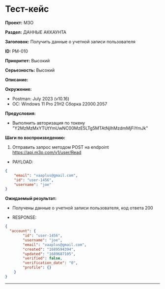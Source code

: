 # Тест-кейс

**Проект:** M3O

**Раздел:** ДАННЫЕ АККАУНТА

**Заголовок:** Получить данные о учетной записи пользователя

**ID:** PM-010

 **Приоритет:** Высокий

 **Серьезность:** Высокий

**Описание:**

**Окружение:**  

* Postman: July 2023 (v10.16)
* OC: Windows 11 Pro 21H2 Сборка 22000.2057

**Предусловия:**

* Выполнить авторизация по токену "Y2MzMzMxYTUtYmUwNC00MzE5LTg5MTAtNjlhMzdmMjFiYmJk"

**Шаги по воспроизведению:**

1. Отправить запрос методом POST на endpoint <https://api.m3o.com/v1/user/Read>  

* PAYLOAD:

```json
{
    "email": "vaaplus@gmail.com",
    "id": "user-1456",
    "username": "joe"
}
```

**Ожидаемый результат:**

* Получены данные о учетной записи пользователя, код ответа 200

* RESPONSE:

```json
{
  "account": {
        "id": "user-1456",
        "username": "joe",
        "email": "vaaplus@gmail.com",
        "created": "1689594394",
        "updated": "1689687105",
        "verified": false,
        "verification_date": "0",
        "profile": {}
    }
}
```

---

